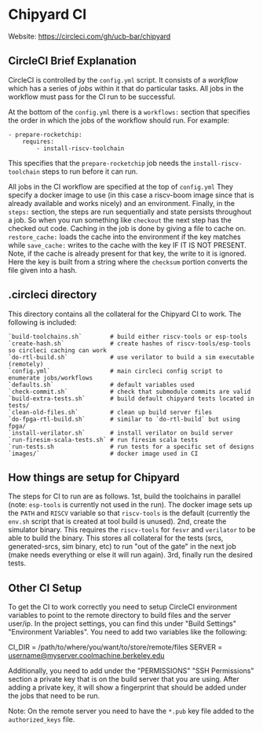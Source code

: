 Chipyard CI
===========

Website: https://circleci.com/gh/ucb-bar/chipyard

CircleCI Brief Explanation
---------------------------

CircleCI is controlled by the `config.yml` script.
It consists of a *workflow* which has a series of *jobs* within it that do particular tasks.
All jobs in the workflow must pass for the CI run to be successful.

At the bottom of the `config.yml` there is a `workflows:` section that specifies the order in which the jobs of the workflow should run.
For example:

    - prepare-rocketchip:
        requires:
            - install-riscv-toolchain

This specifies that the `prepare-rocketchip` job needs the `install-riscv-toolchain` steps to run before it can run.

All jobs in the CI workflow are specified at the top of `config.yml`
They specify a docker image to use (in this case a riscv-boom image since that is already available and works nicely) and an environment.
Finally, in the `steps:` section, the steps are run sequentially and state persists throughout a job.
So when you run something like `checkout` the next step has the checked out code.
Caching in the job is done by giving a file to cache on.
`restore_cache:` loads the cache into the environment if the key matches while `save_cache:` writes to the cache with the key IF IT IS NOT PRESENT.
Note, if the cache is already present for that key, the write to it is ignored.
Here the key is built from a string where the `checksum` portion converts the file given into a hash.

.circleci directory
-------------------

This directory contains all the collateral for the Chipyard CI to work.
The following is included:

    `build-toolchains.sh`        # build either riscv-tools or esp-tools
    `create-hash.sh`             # create hashes of riscv-tools/esp-tools so circleci caching can work
    `do-rtl-build.sh`            # use verilator to build a sim executable (remotely)
    `config.yml`                 # main circleci config script to enumerate jobs/workflows
    `defaults.sh`                # default variables used
    `check-commit.sh`            # check that submodule commits are valid
    `build-extra-tests.sh`       # build default chipyard tests located in tests/
    `clean-old-files.sh`         # clean up build server files
    `do-fpga-rtl-build.sh`       # similar to `do-rtl-build` but using fpga/
    `install-verilator.sh`       # install verilator on build server
    `run-firesim-scala-tests.sh` # run firesim scala tests
    `run-tests.sh                # run tests for a specific set of designs
    `images/`                    # docker image used in CI

How things are setup for Chipyard
---------------------------------

The steps for CI to run are as follows.
1st, build the toolchains in parallel (note: `esp-tools` is currently not used in the run).
The docker image sets up the `PATH` and `RISCV` variable so that `riscv-tools` is the default (currently the `env.sh` script that is created at tool build is unused).
2nd, create the simulator binary.
This requires the `riscv-tools` for `fesvr` and `verilator` to be able to build the binary.
This stores all collateral for the tests (srcs, generated-srcs, sim binary, etc) to run "out of the gate" in the next job (make needs everything or else it will run again).
3rd, finally run the desired tests.

Other CI Setup
--------------

To get the CI to work correctly you need to setup CircleCI environment variables to point to the remote directory to build files and the server user/ip.
In the project settings, you can find this under "Build Settings" "Environment Variables".
You need to add two variables like the following:

CI\_DIR = /path/to/where/you/want/to/store/remote/files
SERVER = username@myserver.coolmachine.berkeley.edu

Additionally, you need to add under the "PERMISSIONS" "SSH Permissions" section a private key that is on the build server that you are using.
After adding a private key, it will show a fingerprint that should be added under the jobs that need to be run.

Note: On the remote server you need to have the `*.pub` key file added to the `authorized_keys` file.
